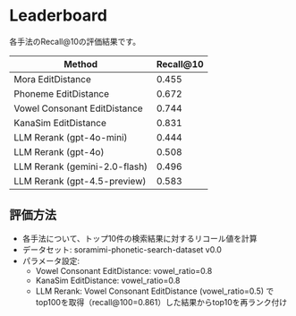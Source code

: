 # Leaderboard

各手法のRecall@10の評価結果です。

| Method | Recall@10 |
|--------|-----------|
| Mora EditDistance | 0.455 |
| Phoneme EditDistance | 0.672 |
| Vowel Consonant EditDistance | 0.744 |
| KanaSim EditDistance | 0.831 |
| LLM Rerank (gpt-4o-mini) | 0.444 |
| LLM Rerank (gpt-4o) | 0.508 |
| LLM Rerank (gemini-2.0-flash) | 0.496 |
| LLM Rerank (gpt-4.5-preview) | 0.583 |

## 評価方法
- 各手法について、トップ10件の検索結果に対するリコール値を計算
- データセット: soramimi-phonetic-search-dataset v0.0
- パラメータ設定:
  - Vowel Consonant EditDistance: vowel_ratio=0.8
  - KanaSim EditDistance: vowel_ratio=0.8
  - LLM Rerank: Vowel Consonant EditDistance (vowel_ratio=0.5) でtop100を取得（recall@100=0.861）した結果からtop10を再ランク付け 